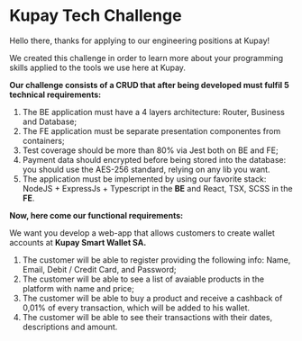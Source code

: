 # Kupay Tech Challenge

Hello there, thanks for applying to our engineering positions at Kupay!

We created this challenge in order to learn more about your programming skills applied to the tools we use here at Kupay. 


**Our challenge consists of a CRUD that after being developed must fulfil 5 technical requirements:** 

1. The BE application must have a 4 layers architecture: Router, Business and Database;
2. The FE application must be separate presentation componentes from containers;
3. Test coverage should be more than 80% via Jest both on BE and FE;
4. Payment data should encrypted before being stored into the database: you should use the AES-256 standard, relying on any lib you want.
5. The application must be implemented by using our favorite stack: NodeJS + ExpressJs + Typescript in the **BE** and React, TSX, SCSS in the **FE**. 


**Now, here come our functional requirements:**

We want you develop a web-app that allows customers to create wallet accounts at **Kupay Smart Wallet SA.**

1. The customer will be able to register providing the following info: Name, Email, Debit / Credit Card, and Password;
2. The customer will be able to see a list of avaiable products in the platform with name and price;
3. The customer will be able to buy a product and receive a cashback of 0,01% of every transaction, which will be added to his wallet.
4. The customer will be able to see their transactions with their dates, descriptions and amount. 

